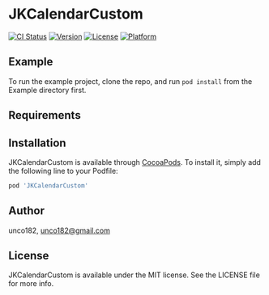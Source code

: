 # JKCalendarCustom

[![CI Status](https://img.shields.io/travis/unco182/JKCalendarCustom.svg?style=flat)](https://travis-ci.org/unco182/JKCalendarCustom)
[![Version](https://img.shields.io/cocoapods/v/JKCalendarCustom.svg?style=flat)](https://cocoapods.org/pods/JKCalendarCustom)
[![License](https://img.shields.io/cocoapods/l/JKCalendarCustom.svg?style=flat)](https://cocoapods.org/pods/JKCalendarCustom)
[![Platform](https://img.shields.io/cocoapods/p/JKCalendarCustom.svg?style=flat)](https://cocoapods.org/pods/JKCalendarCustom)

## Example

To run the example project, clone the repo, and run `pod install` from the Example directory first.

## Requirements

## Installation

JKCalendarCustom is available through [CocoaPods](https://cocoapods.org). To install
it, simply add the following line to your Podfile:

```ruby
pod 'JKCalendarCustom'
```

## Author

unco182, unco182@gmail.com

## License

JKCalendarCustom is available under the MIT license. See the LICENSE file for more info.
